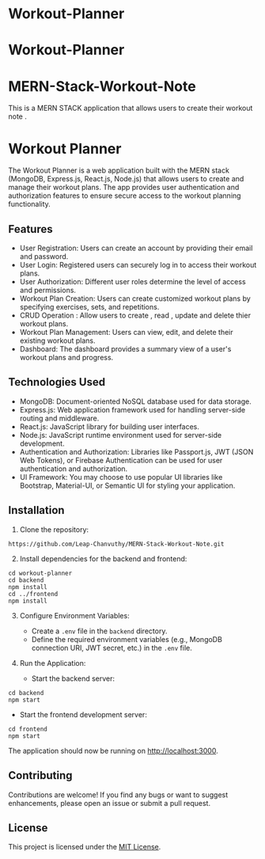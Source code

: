 # Workout-Planner

# Workout-Planner

# MERN-Stack-Workout-Note
This is a MERN STACK application that allows users to create their workout note .

<h1>Workout Planner</h1>

<p>The Workout Planner is a web application built with the MERN stack (MongoDB, Express.js, React.js, Node.js) that allows users to create and manage their workout plans. The app provides user authentication and authorization features to ensure secure access to the workout planning functionality.</p>

<h2>Features</h2>

<ul>
  <li>User Registration: Users can create an account by providing their email and password.</li>
  <li>User Login: Registered users can securely log in to access their workout plans.</li>
  <li>User Authorization: Different user roles determine the level of access and permissions.</li>
  <li>Workout Plan Creation: Users can create customized workout plans by specifying exercises, sets, and repetitions.</li>
  <li>CRUD Operation : Allow users to create , read , update and delete thier workout plans.</li>
  <li>Workout Plan Management: Users can view, edit, and delete their existing workout plans.</li>
  <li>Dashboard: The dashboard provides a summary view of a user's workout plans and progress.</li>
</ul>

<h2>Technologies Used</h2>

<ul>
  <li>MongoDB: Document-oriented NoSQL database used for data storage.</li>
  <li>Express.js: Web application framework used for handling server-side routing and middleware.</li>
  <li>React.js: JavaScript library for building user interfaces.</li>
  <li>Node.js: JavaScript runtime environment used for server-side development.</li>
  <li>Authentication and Authorization: Libraries like Passport.js, JWT (JSON Web Tokens), or Firebase Authentication can be used for user authentication and authorization.</li>
  <li>UI Framework: You may choose to use popular UI libraries like Bootstrap, Material-UI, or Semantic UI for styling your application.</li>
</ul>

<h2>Installation</h2>

<ol>
  <li>Clone the repository:</li>
</ol>

<pre><code>https://github.com/Leap-Chanvuthy/MERN-Stack-Workout-Note.git
</code></pre>

<ol start="2">
  <li>Install dependencies for the backend and frontend:</li>
</ol>

<pre><code>cd workout-planner
cd backend
npm install
cd ../frontend
npm install
</code></pre>

<ol start="3">
  <li>Configure Environment Variables:</li>
  <ul>
    <li>Create a <code>.env</code> file in the <code>backend</code> directory.</li>
    <li>Define the required environment variables (e.g., MongoDB connection URI, JWT secret, etc.) in the <code>.env</code> file.</li>
  </ul>
</ol>

<ol start="4">
  <li>Run the Application:</li>
  <ul>
    <li>Start the backend server:</li>
  </ul>
</ol>

<pre><code>cd backend
npm start
</code></pre>

<ul>
  <li>Start the frontend development server:</li>
</ul>

<pre><code>cd frontend
npm start
</code></pre>

<p>The application should now be running on <a href="http://localhost:3000">http://localhost:3000</a>.</p>

<h2>Contributing</h2>

<p>Contributions are welcome! If you find any bugs or want to suggest enhancements, please open an issue or submit a pull request.</p>

<h2>License</h2>

<p>This project is licensed under the <a href="LICENSE">MIT License</a>.</p>
